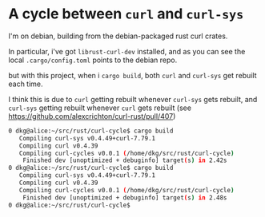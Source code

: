 # A cycle between `curl` and `curl-sys`

I'm on debian, building from the debian-packaged rust curl crates.

In particular, i've got `librust-curl-dev` installed, and as you can see the local `.cargo/config.toml` points to the debian repo.

but with this project, when i `cargo build`, both `curl` and `curl-sys` get rebuilt each time.

I think this is due to `curl` getting rebuilt whenever `curl-sys` gets rebuilt, and `curl-sys` getting rebuilt whenever `curl` gets rebuilt (see https://github.com/alexcrichton/curl-rust/pull/407)

```bash
0 dkg@alice:~/src/rust/curl-cycle$ cargo build
   Compiling curl-sys v0.4.49+curl-7.79.1
   Compiling curl v0.4.39
   Compiling curl-cycles v0.0.1 (/home/dkg/src/rust/curl-cycle)
    Finished dev [unoptimized + debuginfo] target(s) in 2.42s
0 dkg@alice:~/src/rust/curl-cycle$ cargo build
   Compiling curl-sys v0.4.49+curl-7.79.1
   Compiling curl v0.4.39
   Compiling curl-cycles v0.0.1 (/home/dkg/src/rust/curl-cycle)
    Finished dev [unoptimized + debuginfo] target(s) in 2.48s
0 dkg@alice:~/src/rust/curl-cycle$ 
```
